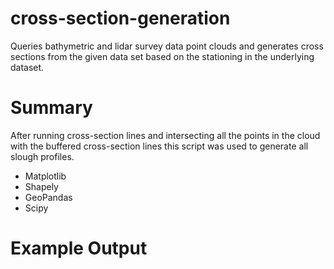 # cross-section-generation
Queries  bathymetric and lidar survey data point clouds and generates cross sections from the given data set based on the stationing in the underlying dataset. 

# Summary

After running cross-section lines and intersecting all the points in the cloud with the buffered cross-section lines this script was used to generate all slough profiles. 

- Matplotlib
- Shapely
- GeoPandas
- Scipy

# Example Output

